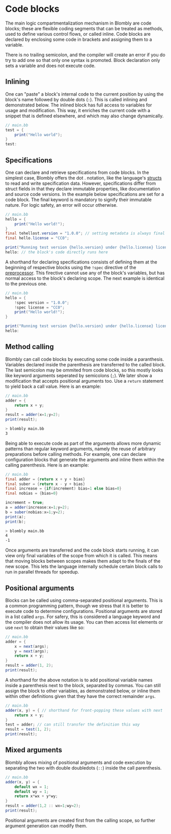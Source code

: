 # Code blocks

The main logic compartmentalization mechanism in Blombly are code blocks; these are flexible coding segments that can be treated as methods, 
used to define various control flows, or called inline. 
Code blocks are declared by enclosing some code in brackets and assigning them to a variable. 

There is no trailing semicolon, and the compiler will create an error if you do try to add one so that only one syntax is promoted. 
Block declaration only sets a variable and does not execute code.


## Inlining

One can "paste" a block's internal code to the current position by using the block's name followed by double dots (`:`). 
This is called inlining and demonstrated below. The inlined block has full access to variables for usage and modification. 
This way, it enriches the current code with a snippet that is defined elsewhere, and which may also change dynamically.

```java
// main.bb
test = {
    print("Hello world"); 
} 
test:
```


## Specifications

One can declare and retrieve specifications from code blocks. 
In the simplest case, Blombly offers the dot . notation, like the language's [structs](structs.md) to read and write specification data. 
However, specifications differ from struct fields in that they declare immutable properties, like documentation and source code versions.
In the example below specifications are set for a code block. The final keyword is mandatory to signify their immutable nature.
 For logic safety, an error will occur otherwise.

```java
// main.bb
hello = {
    print("Hello world!"); 
} 
final tehellost.version = "1.0.0"; // setting metadata is always final 
final hello.license = "CC0";

print("Running test version {hello.version} under {hello.license} license...");
hello: // the block's code directly runs here
```

A shorthand for declaring specifications consists of defining them at the beginning of respective blocks using the `!spec` directive of the [preprocessor](../advanced/preprocessor.md). 
This firective cannot use any of the block's variables, but has normal access to the block's declaring scope. The next example is identical to the previous one.

```java
// main.bb
hello = { 
    !spec version = "1.0.0";
    !spec license = "CC0";
    print("Hello world!"); 
}

print("Running test version {hello.version} under {hello.license} license...");
hello:
```


## Method calling

Blombly can call code blocks by executing some code inside a paranthesis. Variables
declared inside the parenthesis are transferred to the called block. 
The last semicolon may be ommited from code blocks,
so this mostly looks like keyword arguments seperated by semicolons (`;`). 
We later show a modification that accepts positional arguments too.
Use a `return` statement to yield back a call value. Here is an example:

```java 
// main.bb
adder = {
    return x + y;
}
result = adder(x=1;y=2); 
print(result);
```

```bash
> blombly main.bb
3
```

Being able to execute code as part of the arguments allows more
dynamic patterns than regular keyword arguments, namely the reuse
of arbitrary preparations before calling methods. For example, one
can declare configuration blocks that generate the arguments 
and inline them within the calling parenthesis. Here is an example:

```java
// main.bb
final adder = {return x + y + bias}
final suber = {return x - y + bias}
final increase = {if(increment) bias=1 else bias=0}
final nobias = {bias=0}

increment = true;
a = adder(increase:x=1;y=2);
b = suber(nobias:x=1;y=2);
print(a);
print(b);
```

```bash
> blombly main.bb
4
-1
```

Once arguments are transferred and the code block starts running, it can view only final
variables of the scope from which it is called. This means that moving blocks between scopes
makes them adapt to the finals of the new scope. This lets the language internally
schedule certain block calls to run in parallel threads for speedup.


## Positional arguments

Blocks can be called using comma-separated positional arguments. 
This is a common programming pattern, 
though we stress that it is better to execute code to determine configurations. 
Positional arguments are stored in a list called `args`. For safery, 
this is considered a language keyword and the compiler does not allow its usage.
You can then access list elements or use `next` to obtain their values like so:

```java
// main.bb
adder = { 
    x = next(args); 
    y = next(args); 
    return x + y; 
}
result = adder(1, 2); 
print(result);
```

A shorthand for the above notation is to add positional variable names inside a parenthesis next to the block, 
separated by commas. You can still assign the block to other variables, as demonstrated below, or inline them
within other definitions given that they have the correct remainder `args`.

```java
// main.bb
adder(x, y) = { // shorthand for front-popping these values with next 
    return x + y; 
} 
test = adder; // can still transfer the definition this way
result = test(1, 2);
print(result);
```

## Mixed arguments

Blombly allows mixing of positional arguments and code execution by separating the two with double doubledots 
(`::`) inside the call parenthesis.

```java
// main.bb
adder(x, y) = {
    default wx = 1; 
    default wy = 1; 
    return x*wx + y*wy;
}
result = adder(1,2 :: wx=1;wy=2); 
print(result);
```

Positional arguments are created first from the calling scope, so further argument generation can modify them.
